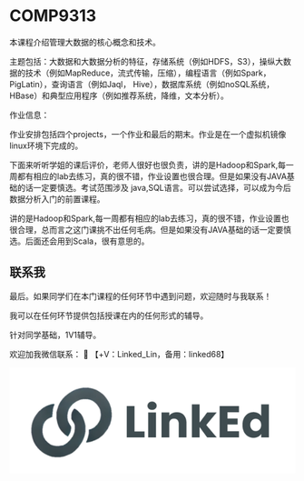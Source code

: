 # COMP9313

本课程介绍管理大数据的核心概念和技术。

主题包括：大数据和大数据分析的特征，存储系统（例如HDFS，S3），操纵大数据的技术（例如MapReduce，流式传输，压缩），编程语言（例如Spark，PigLatin），查询语言（例如Jaql， Hive），数据库系统（例如noSQL系统，HBase）和典型应用程序（例如推荐系统，降维，文本分析）。

作业信息：

作业安排包括四个projects，一个作业和最后的期末。作业是在一个虚拟机镜像linux环境下完成的。

下面来听听学姐的课后评价，老师人很好也很负责，讲的是Hadoop和Spark,每一周都有相应的lab去练习，真的很不错，作业设置也很合理。但是如果没有JAVA基础的话一定要慎选。考试范围涉及 java,SQL语言。可以尝试选择，可以成为今后数据分析入门的前置课程。

讲的是Hadoop和Spark,每一周都有相应的lab去练习，真的很不错，作业设置也很合理，总而言之这门课挑不出任何毛病。但是如果没有JAVA基础的话一定要慎选。后面还会用到Scala，很有意思的。


## 联系我

最后。如果同学们在本门课程的任何环节中遇到问题，欢迎随时与我联系！

我可以在任何环节提供包括授课在内的任何形式的辅导。

针对同学基础，1V1辅导。

欢迎加我微信联系： 📩 【+V：Linked_Lin，备用：linked68】

![图片](../image/wechat.png)